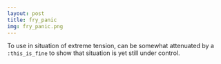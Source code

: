 ```yaml
---
layout: post
title: fry_panic
img: fry_panic.png
---
```

To use in situation of extreme tension, can be somewhat attenuated by a 
`:this_is_fine` to show that situation is yet still under control.

